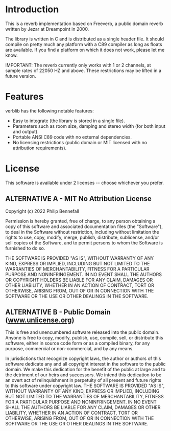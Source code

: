 # Introduction
This is a reverb implementation based on Freeverb, a public domain reverb written by Jezar at Dreampoint in 2000.


The library is written in C and is distributed as a single header file. It should compile on pretty much any platform with a C89 compiler as long as floats are available. If you find a platform on which it does not work, please let me know.


IMPORTANT: The reverb currently only works with 1 or 2 channels, at sample rates of 22050 HZ and above.
These restrictions may be lifted in a future version.


# Features
verblib has the following notable features:
* Easy to integrate (the library is stored in a single file).
* Parameters such as room size, damping and stereo width (for both input and output).
* Portable ANSI C89 code with no external dependencies.
* No licensing restrictions (public domain or MIT licensed with no attribution requirements).

# License
This software is available under 2 licenses -- choose whichever you prefer.

## ALTERNATIVE A - MIT No Attribution License
Copyright (c) 2022 Philip Bennefall

Permission is hereby granted, free of charge, to any person obtaining a copy of
this software and associated documentation files (the "Software"), to deal in
the Software without restriction, including without limitation the rights to
use, copy, modify, merge, publish, distribute, sublicense, and/or sell copies
of the Software, and to permit persons to whom the Software is furnished to do
so.


THE SOFTWARE IS PROVIDED "AS IS", WITHOUT WARRANTY OF ANY KIND, EXPRESS OR
IMPLIED, INCLUDING BUT NOT LIMITED TO THE WARRANTIES OF MERCHANTABILITY,
FITNESS FOR A PARTICULAR PURPOSE AND NONINFRINGEMENT. IN NO EVENT SHALL THE
AUTHORS OR COPYRIGHT HOLDERS BE LIABLE FOR ANY CLAIM, DAMAGES OR OTHER
LIABILITY, WHETHER IN AN ACTION OF CONTRACT, TORT OR OTHERWISE, ARISING FROM,
OUT OF OR IN CONNECTION WITH THE SOFTWARE OR THE USE OR OTHER DEALINGS IN THE
SOFTWARE.

## ALTERNATIVE B - Public Domain (www.unlicense.org)
This is free and unencumbered software released into the public domain.
Anyone is free to copy, modify, publish, use, compile, sell, or distribute this
software, either in source code form or as a compiled binary, for any purpose,
commercial or non-commercial, and by any means.


In jurisdictions that recognize copyright laws, the author or authors of this
software dedicate any and all copyright interest in the software to the public
domain. We make this dedication for the benefit of the public at large and to
the detriment of our heirs and successors. We intend this dedication to be an
overt act of relinquishment in perpetuity of all present and future rights to
this software under copyright law.
THE SOFTWARE IS PROVIDED "AS IS", WITHOUT WARRANTY OF ANY KIND, EXPRESS OR
IMPLIED, INCLUDING BUT NOT LIMITED TO THE WARRANTIES OF MERCHANTABILITY,
FITNESS FOR A PARTICULAR PURPOSE AND NONINFRINGEMENT. IN NO EVENT SHALL THE
AUTHORS BE LIABLE FOR ANY CLAIM, DAMAGES OR OTHER LIABILITY, WHETHER IN AN
ACTION OF CONTRACT, TORT OR OTHERWISE, ARISING FROM, OUT OF OR IN CONNECTION
WITH THE SOFTWARE OR THE USE OR OTHER DEALINGS IN THE SOFTWARE.
